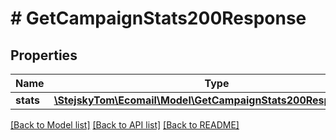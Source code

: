 # # GetCampaignStats200Response

## Properties

Name | Type | Description | Notes
------------ | ------------- | ------------- | -------------
**stats** | [**\StejskyTom\Ecomail\Model\GetCampaignStats200ResponseStats**](GetCampaignStats200ResponseStats.md) |  | [optional]

[[Back to Model list]](../../README.md#models) [[Back to API list]](../../README.md#endpoints) [[Back to README]](../../README.md)
